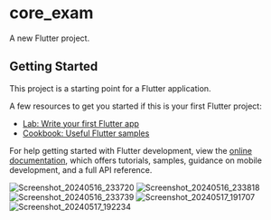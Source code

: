 # core_exam

A new Flutter project.

## Getting Started

This project is a starting point for a Flutter application.

A few resources to get you started if this is your first Flutter project:

- [Lab: Write your first Flutter app](https://docs.flutter.dev/get-started/codelab)
- [Cookbook: Useful Flutter samples](https://docs.flutter.dev/cookbook)

For help getting started with Flutter development, view the
[online documentation](https://docs.flutter.dev/), which offers tutorials,
samples, guidance on mobile development, and a full API reference.


![Screenshot_20240516_233720](https://github.com/foramgondaliya/coreExam/assets/149999919/107e9027-e612-4e14-aab6-242a123d2055)
![Screenshot_20240516_233818](https://github.com/foramgondaliya/coreExam/assets/149999919/63656239-3c1d-4b47-93e2-7e56ba507b7e)
![Screenshot_20240516_233739](https://github.com/foramgondaliya/coreExam/assets/149999919/40a5ab1a-fdd1-4179-bc2e-39bc537f02dd)
![Screenshot_20240517_191707](https://github.com/foramgondaliya/coreExam/assets/149999919/f07d2ad6-5c7f-4487-b674-8f39d9797683)
![Screenshot_20240517_192234](https://github.com/foramgondaliya/coreExam/assets/149999919/37b5eee1-f6a2-4ca1-8726-a5d4fed60e86)
